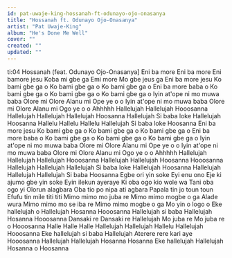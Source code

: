 ```yaml
---
id: pat-uwaje-king-hossanah-ft-odunayo-ojo-onasanya
title: "Hossanah ft. Odunayo Ojo-Onasanya"
artist: "Pat Uwaje-King"
album: "He's Done Me Well"
cover: ""
created: ""
updated: ""
---
```


ti:04 Hossanah (feat. Odunayo Ojo-Onasanya]
Eni ba more
Eni ba more
Eni bamore jesu
Koba mi gbe ga
Emi more
Mo gbe jeus ga
Eni ba more jesu
Ko bami gbe ga o
Ko bami gbe ga o
Ko bami gbe ga o
Eni ba more baba o
Ko bami gbe ga o
Ko bami gbe ga o
Ko bami gbe ga o
Iyin at'ope ni mo muwa baba
Olore mi
Olore
Alanu mi
Ope ye o o
Iyin at'ope ni mo muwa baba
Olore mi
Olore
Alanu mi
Ogo ye o o
Ahhhhh
Hallelujah
Hallelujah
Hooosanna
Hallelujah
Hallelujah
Hallelujah
Hoosanna
Hallelujah
Si baba loke
Hallelujah
Hoosanna
Hallelu
Hallelu
Hallelu
Hallelujah
Si baba loke
Hoosanna
Eni ba more jesu
Ko bami gbe ga o
Ko bami gbe ga o
Ko bami gbe ga o
Eni ba more baba o
Ko bami gbe ga o
Ko bami gbe ga o
Ko bami gbe ga o
Iyin at'ope ni mo muwa baba
Olore mi
Olore
Alanu mi
Ope ye o o
Iyin at'ope ni mo muwa baba
Olore mi
Olore
Alanu mi
Ogo ye o o
Ahhhhh
Hallelujah
Hallelujah
Hallelujah
Hooosanna
Hallelujah
Hallelujah
Hoosanna
Hooosanna
Hallelujah
Hallelujah
Hallelujah
Si baba loke
Hallelujah
Hoosanna
Hallelujah
Hallelujah
Hallelujah
Si baba
Hoosanna
Egbe ori yin soke
Eyi enu ono
Eje ki ajumo gbe yin soke
Eyin ilekun ayeraye
Ki oba ogo kio wole wa
Tani oba ogo yi
Olorun alagbara
Oba tio po nipa ati agbara
Papala tin jo toun toun
Efufu tin mile titi titi
Mimo mimo mo juba re
Mimo mimo mogbe o ga
Alade wura
Mimo mimo mo se iba re
Mimo mimo mogbe o ga
Mo yin o logo o
Eke hallelujah o
Hallelujah
Hosanna
Hooosanna
Hallelujah si baba
Hallelujah
Hosanna
Hooosanna
Dansaki re
Dansaki re
Hallelujah
Mo juba re
Mo juba re o
Hooosanna
Halle
Halle
Halle
Hallelujah
Hallelujah
Hallelu
Hallelujah
Hooosanna
Eke hallelujah si baba
Hallelujah
Aterere rere kari aye
Hooosanna
Hallelujah
Hallelujah
Hosanna
Hosanna
Eke hallelujah
Hallelujah
Hosanna o
Hoosanna